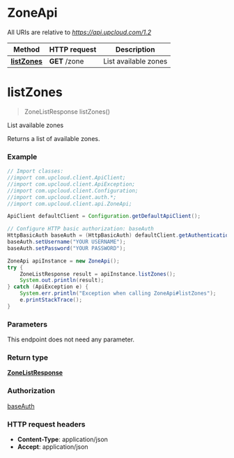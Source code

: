 # ZoneApi

All URIs are relative to *https://api.upcloud.com/1.2*

Method | HTTP request | Description
------------- | ------------- | -------------
[**listZones**](ZoneApi.md#listZones) | **GET** /zone | List available zones


<a name="listZones"></a>
# **listZones**
> ZoneListResponse listZones()

List available zones

Returns a list of available zones.

### Example
```java
// Import classes:
//import com.upcloud.client.ApiClient;
//import com.upcloud.client.ApiException;
//import com.upcloud.client.Configuration;
//import com.upcloud.client.auth.*;
//import com.upcloud.client.api.ZoneApi;

ApiClient defaultClient = Configuration.getDefaultApiClient();

// Configure HTTP basic authorization: baseAuth
HttpBasicAuth baseAuth = (HttpBasicAuth) defaultClient.getAuthentication("baseAuth");
baseAuth.setUsername("YOUR USERNAME");
baseAuth.setPassword("YOUR PASSWORD");

ZoneApi apiInstance = new ZoneApi();
try {
    ZoneListResponse result = apiInstance.listZones();
    System.out.println(result);
} catch (ApiException e) {
    System.err.println("Exception when calling ZoneApi#listZones");
    e.printStackTrace();
}
```

### Parameters
This endpoint does not need any parameter.

### Return type

[**ZoneListResponse**](ZoneListResponse.md)

### Authorization

[baseAuth](../README.md#baseAuth)

### HTTP request headers

 - **Content-Type**: application/json
 - **Accept**: application/json

